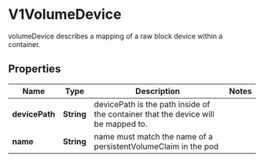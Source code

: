 

# V1VolumeDevice

volumeDevice describes a mapping of a raw block device within a container.

## Properties

| Name | Type | Description | Notes |
|------------ | ------------- | ------------- | -------------|
|**devicePath** | **String** | devicePath is the path inside of the container that the device will be mapped to. |  |
|**name** | **String** | name must match the name of a persistentVolumeClaim in the pod |  |



